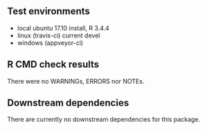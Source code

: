 ## Test environments
* local ubuntu 17.10 install, R 3.4.4
* linux (travis-ci) current devel
* windows (appveyor-ci)

## R CMD check results
There were no WARNINGs, ERRORS nor NOTEs.

## Downstream dependencies
There are currently no downstream dependencies for this package.